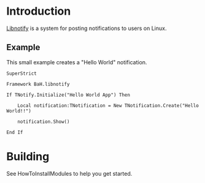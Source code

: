 # Introduction #

[Libnotify](http://library.gnome.org/devel/libnotify/) is a system for posting notifications to users on Linux.

## Example ##

This small example creates a "Hello World" notification.
```
SuperStrict

Framework BaH.libnotify

If TNotify.Initialize("Hello World App") Then

	Local notification:TNotification = New TNotification.Create("Hello World!!")

	notification.Show()

End If

```


# Building #

See HowToInstallModules to help you get started.